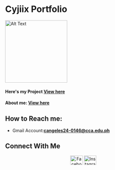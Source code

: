 # Cyjiix Portfolio
<img src="cy.jpg" alt="Alt Text" Width="200" heigth="100">


#### Here's my Project [View here](https://cyjiix29.github.io/My-Portfolio/)
#### About me: [View here](https://cyjiix29.github.io/My-Profile/)

## How to Reach me:
- Gmail Account:**cangeles24-0146@cca.edu.ph**

## Connect With Me
<p align="center">
  <a href="https://www.facebook.com/john.angeles.330" target="_blank"><img align="center" src="https://raw.githubusercontent.com/rahuldkjain/github-profile-readme-generator/master/src/images/icons/Social/facebook.svg" alt="Facebook" height="30" width="40" /></a>
  <a href="https://www.instagram.com/cyjiix/" target="_blank"><img align="center" src="https://raw.githubusercontent.com/rahuldkjain/github-profile-readme-generator/master/src/images/icons/Social/instagram.svg" alt="Instagram" height="30" width="40" /></a>
</p>
